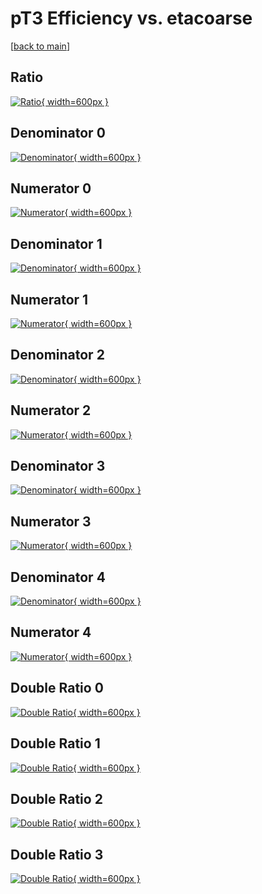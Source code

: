 # pT3 Efficiency vs. etacoarse

[[back to main](./)]



## Ratio

[![Ratio](../mtv/var/pT3_base_13_-1_eff_etacoarse.png){ width=600px }](../mtv/var/pT3_base_13_-1_eff_etacoarse.pdf)

## Denominator 0

[![Denominator](../mtv/den/pT3_base_13_-1_eff_etacoarse_den0.png){ width=600px }](../mtv/den/pT3_base_13_-1_eff_etacoarse_den0.pdf)

## Numerator 0

[![Numerator](../mtv/num/pT3_base_13_-1_eff_etacoarse_num0.png){ width=600px }](../mtv/num/pT3_base_13_-1_eff_etacoarse_num0.pdf)

## Denominator 1

[![Denominator](../mtv/den/pT3_base_13_-1_eff_etacoarse_den1.png){ width=600px }](../mtv/den/pT3_base_13_-1_eff_etacoarse_den1.pdf)

## Numerator 1

[![Numerator](../mtv/num/pT3_base_13_-1_eff_etacoarse_num1.png){ width=600px }](../mtv/num/pT3_base_13_-1_eff_etacoarse_num1.pdf)

## Denominator 2

[![Denominator](../mtv/den/pT3_base_13_-1_eff_etacoarse_den2.png){ width=600px }](../mtv/den/pT3_base_13_-1_eff_etacoarse_den2.pdf)

## Numerator 2

[![Numerator](../mtv/num/pT3_base_13_-1_eff_etacoarse_num2.png){ width=600px }](../mtv/num/pT3_base_13_-1_eff_etacoarse_num2.pdf)

## Denominator 3

[![Denominator](../mtv/den/pT3_base_13_-1_eff_etacoarse_den3.png){ width=600px }](../mtv/den/pT3_base_13_-1_eff_etacoarse_den3.pdf)

## Numerator 3

[![Numerator](../mtv/num/pT3_base_13_-1_eff_etacoarse_num3.png){ width=600px }](../mtv/num/pT3_base_13_-1_eff_etacoarse_num3.pdf)

## Denominator 4

[![Denominator](../mtv/den/pT3_base_13_-1_eff_etacoarse_den4.png){ width=600px }](../mtv/den/pT3_base_13_-1_eff_etacoarse_den4.pdf)

## Numerator 4

[![Numerator](../mtv/num/pT3_base_13_-1_eff_etacoarse_num4.png){ width=600px }](../mtv/num/pT3_base_13_-1_eff_etacoarse_num4.pdf)

## Double Ratio 0

[![Double Ratio](../mtv/ratio/pT3_base_13_-1_eff_etacoarse_ratio0.png){ width=600px }](../mtv/ratio/pT3_base_13_-1_eff_etacoarse_ratio0.pdf)

## Double Ratio 1

[![Double Ratio](../mtv/ratio/pT3_base_13_-1_eff_etacoarse_ratio1.png){ width=600px }](../mtv/ratio/pT3_base_13_-1_eff_etacoarse_ratio1.pdf)

## Double Ratio 2

[![Double Ratio](../mtv/ratio/pT3_base_13_-1_eff_etacoarse_ratio2.png){ width=600px }](../mtv/ratio/pT3_base_13_-1_eff_etacoarse_ratio2.pdf)

## Double Ratio 3

[![Double Ratio](../mtv/ratio/pT3_base_13_-1_eff_etacoarse_ratio3.png){ width=600px }](../mtv/ratio/pT3_base_13_-1_eff_etacoarse_ratio3.pdf)

